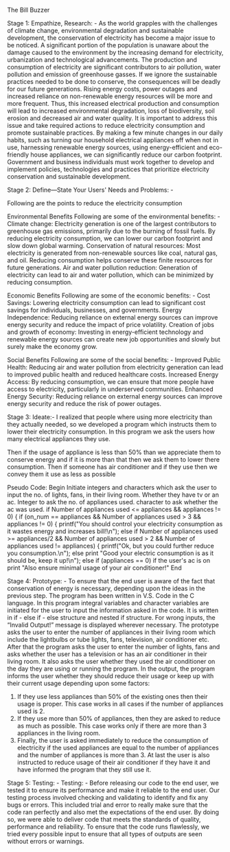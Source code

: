 The Bill Buzzer

Stage 1: Empathize, Research: -
     As the world grapples with the challenges of climate change, environmental degradation and sustainable development, the conservation of electricity has become a major issue to be noticed. A significant portion of the population is unaware about the damage caused to the environment by the increasing demand for electricity, urbanization and technological advancements. The production and consumption of electricity are significant contributors to air pollution, water pollution and emission of greenhouse gasses.
     If we ignore the sustainable practices needed to be done to conserve, the consequences will be deadly for our future generations. Rising energy costs, power outages and increased reliance on non-renewable energy resources will be more and more frequent. Thus, this increased electrical production and consumption will lead to increased environmental degradation, loss of biodiversity, soil erosion and decreased air and water quality.
     It is important to address this issue and take required actions to reduce electricity consumption and promote sustainable practices. By making a few minute changes in our daily habits, such as turning our household electrical appliances off when not in use, harnessing renewable energy sources, using energy-efficient and eco-friendly house appliances, we can significantly reduce our carbon footprint. Government and business individuals must work together to develop and implement policies, technologies and practices that prioritize electricity conservation and sustainable development.

Stage 2: Define—State Your Users' Needs and Problems: -
 
Following are the points to reduce the electricity consumption
 
Environmental Benefits
Following are some of the environmental benefits: -
  Climate change: Electricity generation is one of the largest contributors to greenhouse gas            emissions, primarily due to the burning of fossil fuels. By reducing electricity consumption, we can lower our carbon footprint and slow down global warming.
  Conservation of natural resources: Most electricity is generated from non-renewable sources like coal, natural gas, and oil. Reducing consumption helps conserve these finite resources for future generations.
  Air and water pollution reduction: Generation of electricity can lead to air and water pollution, which can be minimized by reducing consumption.
 
Economic Benefits
Following are some of the economic benefits: -
Cost Savings: Lowering electricity consumption can lead to significant cost savings for individuals, businesses, and governments.
Energy Independence: Reducing reliance on external energy sources can improve energy security and reduce the impact of price volatility.
Creation of jobs and growth of economy: Investing in energy-efficient technology and renewable energy sources can create new job opportunities and slowly but surely make the economy grow.
 
Social Benefits
Following are some of the social benefits: -
Improved Public Health: Reducing air and water pollution from electricity generation can lead to improved public health and reduced healthcare costs.
Increased Energy Access: By reducing consumption, we can ensure that more people have access to electricity, particularly in underserved communities.
Enhanced Energy Security: Reducing reliance on external energy sources can improve energy security and reduce the risk of power outages.

Stage 3: Ideate:-
I realized that people where using more electricity than they actually needed, so we developed a program which instructs them to lower their electricity consumption. In this program we ask the users how many electrical appliances they use.

Then if the usage of appliance is less than 50% than we appreciate them to conserve energy and if it is more than that then we ask them to lower there consumption. Then if someone has air conditioner and if they use then we convey them it use as less as possible

Pseudo Code:
Begin
  Initiate integers and characters which ask the user to input the no. of lights, fans, in their living room. Whether they have tv or an ac. Integer to ask the no. of appliances used. character to ask whether the ac was used.
 if Number of appliances used <= appliances && appliances != 0) {
        if (on_num == appliances && Number of appliances used > 3 && appliances != 0) {
        printf("You should control your electricity consumption as it wastes energy and increases bill!\n");
    else if Number of appliances used >= appliances/2 && Number of appliances used > 2 && Number of appliances used != appliances) {
        printf("Ok, but you could further reduce you consumption.\n");
    else 
        print "Good your electric consumption is as it should be, keep it up!\n");
    else if (appliances == 0)
    if the user's ac is on
        print "Also ensure minimal usage of your air conditioner!"
 End


Stage 4: Prototype: -
    To ensure that the end user is aware of the fact that conservation of energy is necessary, depending upon the ideas in the previous step.
    The program has been written in V.S. Code in the C language. In this program integral variables and character variables are initiated for the user to input the information asked in the code. It is written in if - else if - else structure and nested if structure. For wrong inputs, the “Invalid Output!” message is displayed wherever necessary.
    The prototype asks the user to enter the number of appliances in their living room which include the lightbulbs or tube lights, fans, television, air conditioner etc. After that the program asks the user to enter the number of lights, fans and asks whether the user has a television or has an air conditioner in their living room. It also asks the user whether they used the air conditioner on the day they are using or running the program. 
    In the output, the program informs the user whether they should reduce their usage or keep up with their current usage depending upon some factors:
1)	If they use less appliances than 50% of the existing ones then their usage is proper. This case works in all cases if the number of appliances used is 2.
2)	If they use more than 50% of appliances, then they are asked to reduce as much as possible. This case works only if there are more than 3 appliances in the living room.
3)	Finally, the user is asked immediately to reduce the consumption of electricity if the used appliances are equal to the number of appliances and the number of appliances is more than 3.
    At last the user is also instructed to reduce usage of their air conditioner if they have it and have informed the program that they still use it.

Stage 5: Testing: -
Testing: -
    Before releasing our code to the end user, we tested it to ensure its performance and make it reliable to the end user.
    Our testing process involved checking and validating to identify and fix any bugs or errors. This included trial and error to really make sure that the code ran perfectly and also met the expectations of the end user. By doing so, we were able to deliver code that meets the standards of quality, performance and reliability. To ensure that the code runs flawlessly, we tried every possible input to ensure that all types of outputs are seen without errors or warnings.




